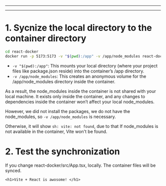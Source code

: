
---
---
# 1. Sycnize the local directory to the container directory
```zsh
cd react-docker
docker run -p 5173:5173 -v "$(pwd):/app" -v /app/node_modules react-docker:v0.2
```
- `-v "$(pwd):/app"`: This mounts your local directory (where your project files like package.json reside) into the container’s /app directory.
- `-v /app/node_modules`: This creates an anonymous volume for the /app/node_modules directory inside the container.

As a result, the node_modules inside the container is not shared with your local machine. It exists only inside the container, 
and any changes to dependencies inside the container won’t affect your local node_modules.

However, we did not install the packages, we do not have the node_modules, so `-v /app/node_modules` is necessary.

Otherwise, it will show `sh: vite: not found`, due to that If node_modules is not available in the container, Vite won't be found.

# 2. Test the synchronization
If you change react-docker/src/App.tsx, locally. The container files will be synced.
```tsx
<h1>Vite + React is awosome! </h1>
```